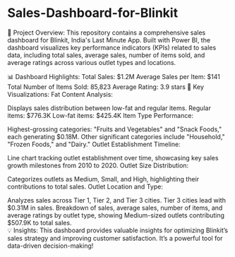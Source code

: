 # Sales-Dashboard-for-Blinkit

🚀 Project Overview: This repository contains a comprehensive sales dashboard for Blinkit, India's Last Minute App. Built with Power BI, the dashboard visualizes key performance indicators (KPIs) related to sales data, including total sales, average sales, number of items sold, and average ratings across various outlet types and locations.

📊 Dashboard Highlights:
Total Sales: $1.2M
Average Sales per Item: $141
Total Number of Items Sold: 85,823
Average Rating: 3.9 stars
🔑 Key Visualizations:
Fat Content Analysis:

Displays sales distribution between low-fat and regular items.
Regular items: $776.3K
Low-fat items: $425.4K
Item Type Performance:

Highest-grossing categories: "Fruits and Vegetables" and "Snack Foods," each generating $0.18M.
Other significant categories include "Household," "Frozen Foods," and "Dairy."
Outlet Establishment Timeline:

Line chart tracking outlet establishment over time, showcasing key sales growth milestones from 2010 to 2020.
Outlet Size Distribution:

Categorizes outlets as Medium, Small, and High, highlighting their contributions to total sales.
Outlet Location and Type:

Analyzes sales across Tier 1, Tier 2, and Tier 3 cities.
Tier 3 cities lead with $0.31M in sales.
Breakdown of sales, average sales, number of items, and average ratings by outlet type, showing Medium-sized outlets contributing $507.9K to total sales.
<br>
💡 Insights:
This dashboard provides valuable insights for optimizing Blinkit’s sales strategy and improving customer satisfaction. It’s a powerful tool for data-driven decision-making!
